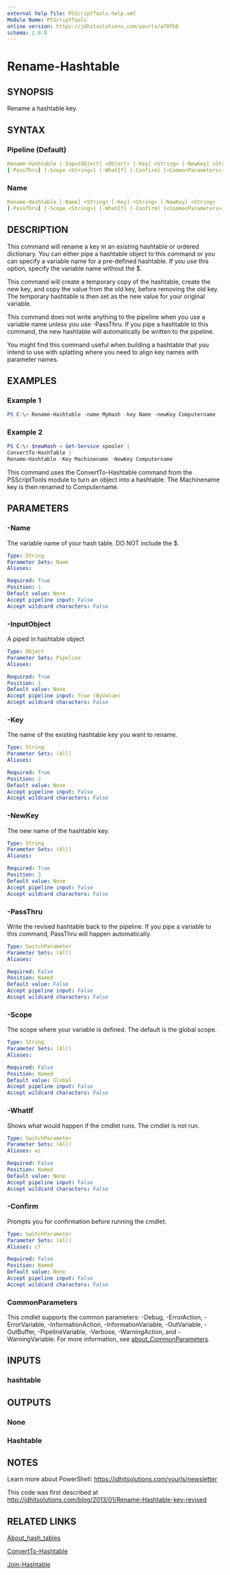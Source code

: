 ```yaml
---
external help file: PSScriptTools-help.xml
Module Name: PSScriptTools
online version: https://jdhitsolutions.com/yourls/a70fb6
schema: 2.0.0
---
```


# Rename-Hashtable

## SYNOPSIS

Rename a hashtable key.

## SYNTAX

### Pipeline (Default)

```yaml
Rename-Hashtable [-InputObject] <Object> [-Key] <String> [-NewKey] <String>
[-PassThru] [-Scope <String>] [-WhatIf] [-Confirm] [<CommonParameters>]
```

### Name

```yaml
Rename-Hashtable [-Name] <String> [-Key] <String> [-NewKey] <String>
[-PassThru] [-Scope <String>] [-WhatIf] [-Confirm] [<CommonParameters>]
```

## DESCRIPTION

This command will rename a key in an existing hashtable or ordered dictionary. You can either pipe a hashtable object to this command or you can specify a variable name for a pre-defined hashtable. If you use this option, specify the variable name without the $.

This command will create a temporary copy of the hashtable, create the new key, and copy the value from the old key, before removing the old key. The temporary hashtable is then set as the new value for your original variable.

This command does not write anything to the pipeline when you use a variable name unless you use -PassThru. If you pipe a hashtable to this command, the new hashtable will automatically be written to the pipeline.

You might find this command useful when building a hashtable that you intend to use with splatting where you need to align key names with parameter names.

## EXAMPLES

### Example 1

```powershell
PS C:\> Rename-Hashtable -name MyHash -key Name -newKey Computername
```

### Example 2

```powershell
PS C:\> $newHash = Get-Service spooler |
ConvertTo-HashTable |
Rename-Hashtable -Key Machinename -NewKey Computername
```

This command uses the ConvertTo-Hashtable command from the PSScriptTools module to turn an object into a hashtable. The Machinename key is then renamed to Computername.

## PARAMETERS

### -Name

The variable name of your hash table.
DO NOT include the $.

```yaml
Type: String
Parameter Sets: Name
Aliases:

Required: True
Position: 1
Default value: None
Accept pipeline input: False
Accept wildcard characters: False
```

### -InputObject

A piped in hashtable object

```yaml
Type: Object
Parameter Sets: Pipeline
Aliases:

Required: True
Position: 1
Default value: None
Accept pipeline input: True (ByValue)
Accept wildcard characters: False
```

### -Key

The name of the existing hashtable key you want to rename.

```yaml
Type: String
Parameter Sets: (All)
Aliases:

Required: True
Position: 2
Default value: None
Accept pipeline input: False
Accept wildcard characters: False
```

### -NewKey

The new name of the hashtable key.

```yaml
Type: String
Parameter Sets: (All)
Aliases:

Required: True
Position: 3
Default value: None
Accept pipeline input: False
Accept wildcard characters: False
```

### -PassThru

Write the revised hashtable back to the pipeline. If you pipe a variable to this command, PassThru will happen automatically.

```yaml
Type: SwitchParameter
Parameter Sets: (All)
Aliases:

Required: False
Position: Named
Default value: False
Accept pipeline input: False
Accept wildcard characters: False
```

### -Scope

The scope where your variable is defined.
The default is the global scope.

```yaml
Type: String
Parameter Sets: (All)
Aliases:

Required: False
Position: Named
Default value: Global
Accept pipeline input: False
Accept wildcard characters: False
```

### -WhatIf

Shows what would happen if the cmdlet runs.
The cmdlet is not run.

```yaml
Type: SwitchParameter
Parameter Sets: (All)
Aliases: wi

Required: False
Position: Named
Default value: None
Accept pipeline input: False
Accept wildcard characters: False
```

### -Confirm

Prompts you for confirmation before running the cmdlet.

```yaml
Type: SwitchParameter
Parameter Sets: (All)
Aliases: cf

Required: False
Position: Named
Default value: None
Accept pipeline input: False
Accept wildcard characters: False
```

### CommonParameters

This cmdlet supports the common parameters: -Debug, -ErrorAction, -ErrorVariable, -InformationAction, -InformationVariable, -OutVariable, -OutBuffer, -PipelineVariable, -Verbose, -WarningAction, and -WarningVariable. For more information, see [about_CommonParameters](http://go.microsoft.com/fwlink/?LinkID=113216).

## INPUTS

### hashtable

## OUTPUTS

### None

### Hashtable

## NOTES

Learn more about PowerShell: https://jdhitsolutions.com/yourls/newsletter

This code was first described at http://jdhitsolutions.com/blog/2013/01/Rename-Hashtable-key-revised

## RELATED LINKS

[About_hash_tables]()

[ConvertTo-Hashtable](ConvertTo-Hashtable.md)

[Join-Hashtable](Join-Hashtable.md)
